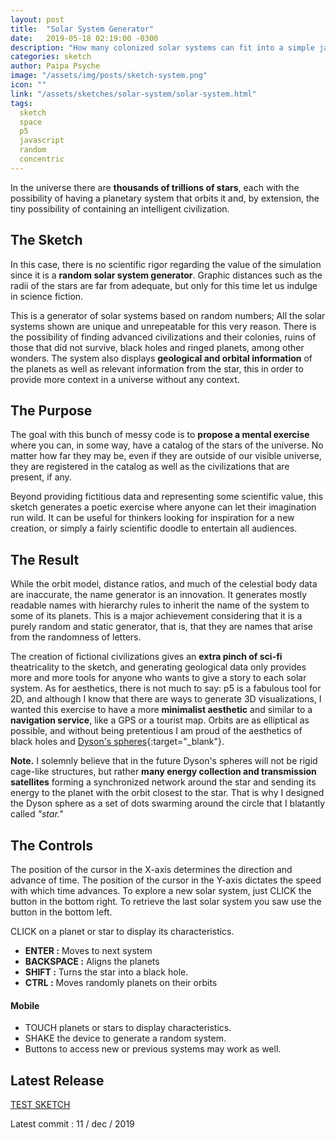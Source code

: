 ```yaml
---
layout: post
title:  "Solar System Generator"
date:   2019-05-18 02:19:00 -0300
description: "How many colonized solar systems can fit into a simple javascript sketch?"
categories: sketch
author: Paipa Psyche
image: "/assets/img/posts/sketch-system.png"
icon: ""
link: "/assets/sketches/solar-system/solar-system.html"
tags:
  sketch
  space
  p5
  javascript
  random
  concentric
---
```


In the universe there are **thousands of trillions of stars**, each with the possibility of having a planetary system that orbits it and, by extension, the tiny possibility of containing an intelligent civilization.

## The Sketch
In this case, there is no scientific rigor regarding the value of the simulation since it is a **random solar system generator**. Graphic distances such as the radii of the stars are far from adequate, but only for this time let us indulge in science fiction.

This is a generator of solar systems based on random numbers; All the solar systems shown are unique and unrepeatable for this very reason. There is the possibility of finding advanced civilizations and their colonies, ruins of those that did not survive, black holes and ringed planets, among other wonders. The system also displays **geological and orbital information** of the planets as well as relevant information from the star, this in order to provide more context in a universe without any context.



## The Purpose
The goal with this bunch of messy code is to **propose a mental exercise** where you can, in some way, have a catalog of the stars of the universe. No matter how far they may be, even if they are outside of our visible universe, they are registered in the catalog as well as the civilizations that are present, if any.

Beyond providing fictitious data and representing some scientific value, this sketch generates a poetic exercise where anyone can let their imagination run wild. It can be useful for thinkers looking for inspiration for a new creation, or simply a fairly scientific doodle to entertain all audiences.


## The Result

While the orbit model, distance ratios, and much of the celestial body data are inaccurate, the name generator is an innovation. It generates mostly readable names with hierarchy rules to inherit the name of the system to some of its planets. This is a major achievement considering that it is a purely random and static generator, that is, that they are names that arise from the randomness of letters.

The creation of fictional civilizations gives an **extra pinch of sci-fi** theatricality to the sketch, and generating geological data only provides more and more tools for anyone who wants to give a story to each solar system. As for aesthetics, there is not much to say: p5 is a fabulous tool for 2D, and although I know that there are ways to generate 3D visualizations, I wanted this exercise to have a more **minimalist aesthetic** and similar to a **navigation service**, like a GPS or a tourist map. Orbits are as elliptical as possible, and without being pretentious I am proud of the aesthetics of black holes and [Dyson's spheres](https://en.wikipedia.org/wiki/Dyson_sphere){:target="_blank"}.

**Note.** I solemnly believe that in the future Dyson's spheres will not be rigid cage-like structures, but rather **many energy collection and transmission satellites** forming a synchronized network around the star and sending its energy to the planet with the orbit closest to the star. That is why I designed the Dyson sphere as a set of dots swarming around the circle that I blatantly called *"star."*


## The Controls
The position of the cursor in the X-axis determines the direction and advance of time. The position of the cursor in the Y-axis dictates the speed with which time advances. To explore a new solar system, just CLICK the button in the bottom right. To retrieve the last solar system you saw use the button in the bottom left.

CLICK on a planet or star to display its characteristics.

* **ENTER :** Moves to next system
* **BACKSPACE :** Aligns the planets
* **SHIFT :** Turns the star into a black hole.
* **CTRL :** Moves randomly planets on their orbits

#### Mobile
* TOUCH planets or stars to display characteristics.
* SHAKE the device to generate a random system.
* Buttons to access new or previous systems may work as well.




## Latest Release
<a href="{{site.baseurl}}/assets/sketches/solar-system/solar-system.html" class="link-sketch">
<span >
TEST SKETCH
</span>
</a>

Latest commit : 11  / dec / 2019
